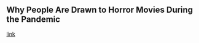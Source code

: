 ## Why People Are Drawn to Horror Movies During the Pandemic

[link](https://www.psychologytoday.com/intl/blog/in-love-and-war/202103/why-people-are-drawn-horror-movies-during-the-pandemic)
